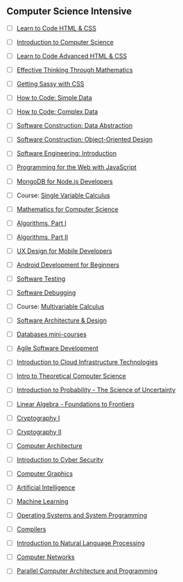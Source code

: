 ## Computer Science Intensive

- [ ] [Learn to Code HTML & CSS](http://learn.shayhowe.com/html-css/)

- [ ] [Introduction to Computer Science](https://www.edx.org/course/introduction-computer-science-harvardx-cs50x#!)

- [ ] [Learn to Code Advanced HTML & CSS](http://learn.shayhowe.com/advanced-html-css/)

- [ ] [Effective Thinking Through Mathematics](https://www.edx.org/course/effective-thinking-through-mathematics-utaustinx-ut-9-01x)

- [ ] [Getting Sassy with CSS](http://www.sassshop.com/#/)

- [ ] [How to Code: Simple Data](https://www.edx.org/course/how-code-simple-data-ubcx-htc1x)

- [ ] [How to Code: Complex Data](https://www.edx.org/course/how-code-complex-data-ubcx-htc2x)

- [ ] [Software Construction: Data Abstraction](https://www.edx.org/course/software-construction-data-abstraction-ubcx-softconst1x)

- [ ] [Software Construction: Object-Oriented Design](https://www.edx.org/course/software-construction-object-oriented-ubcx-softconst2x)

- [ ] [Software Engineering: Introduction](https://www.edx.org/course/software-engineering-introduction-ubcx-softeng1x)

- [ ] [Programming for the Web with JavaScript](https://www.edx.org/course/programming-web-javascript-pennx-sd4x)

- [ ] [MongoDB for Node.js Developers](https://university.mongodb.com/courses/M101JS/about)

* [ ] Course: [Single Variable Calculus](https://ocw.mit.edu/courses/mathematics/18-01sc-single-variable-calculus-fall-2010/)

- [ ] [Mathematics for Computer Science](https://ocw.mit.edu/courses/electrical-engineering-and-computer-science/6-042j-mathematics-for-computer-science-spring-2015/index.htm)

- [ ] [Algorithms, Part I](https://www.coursera.org/learn/algorithms-part1)

- [ ] [Algorithms, Part II](https://www.coursera.org/learn/algorithms-part2)

- [ ] [UX Design for Mobile Developers](https://www.udacity.com/course/ux-design-for-mobile-developers--ud849)

- [ ] [Android Development for Beginners](https://www.udacity.com/course/android-basics-user-interface--ud834)

- [ ] [Software Testing](https://www.udacity.com/course/software-testing--cs258)

- [ ] [Software Debugging](https://www.udacity.com/course/software-debugging--cs259)

* [ ] Course: [Multivariable Calculus](https://ocw.mit.edu/courses/mathematics/18-02sc-multivariable-calculus-fall-2010/)

- [ ] [Software Architecture & Design](https://www.udacity.com/course/software-architecture-design--ud821)

- [ ] [Databases mini-courses](https://lagunita.stanford.edu/courses/DB/2014/SelfPaced/about)

- [ ] [Agile Software Development](https://www.edx.org/course/agile-software-development-ethx-asd-1x)

- [ ] [Introduction to Cloud Infrastructure Technologies](https://www.edx.org/course/introduction-cloud-infrastructure-linuxfoundationx-lfs151-x)

- [ ] [Intro to Theoretical Computer Science](https://www.udacity.com/course/intro-to-theoretical-computer-science--cs313)

- [ ] [Introduction to Probability - The Science of Uncertainty](https://www.edx.org/course/introduction-probability-science-mitx-6-041x-2)

- [ ] [Linear Algebra - Foundations to Frontiers](https://www.edx.org/course/linear-algebra-foundations-frontiers-utaustinx-ut-5-04x#!)

- [ ] [Cryptography I](https://www.coursera.org/learn/crypto)

- [ ] [Cryptography II](https://www.coursera.org/learn/crypto2)

- [ ] [Computer Architecture](https://www.coursera.org/learn/comparch)

- [ ] [Introduction to Cyber Security](https://www.futurelearn.com/courses/introduction-to-cyber-security)

- [ ] [Computer Graphics](https://www.edx.org/course/computer-graphics-uc-san-diegox-cse167x)

- [ ] [Artificial Intelligence](https://www.edx.org/course/artificial-intelligence-uc-berkeleyx-cs188-1x#!)

- [ ] [Machine Learning](https://www.coursera.org/learn/machine-learning)

- [ ] [Operating Systems and System Programming](https://theopenacademy.com/content/operating-systems-and-system-programming)

- [ ] [Compilers](https://lagunita.stanford.edu/courses/Engineering/Compilers/Fall2014/about)

- [ ] [Introduction to Natural Language Processing](https://www.coursera.org/learn/natural-language-processing)

- [ ] [Computer Networks](https://lagunita.stanford.edu/courses/Engineering/Networking-SP/SelfPaced/about)

- [ ] [Parallel Computer Architecture and Programming](http://15418.courses.cs.cmu.edu/spring2016/home)

